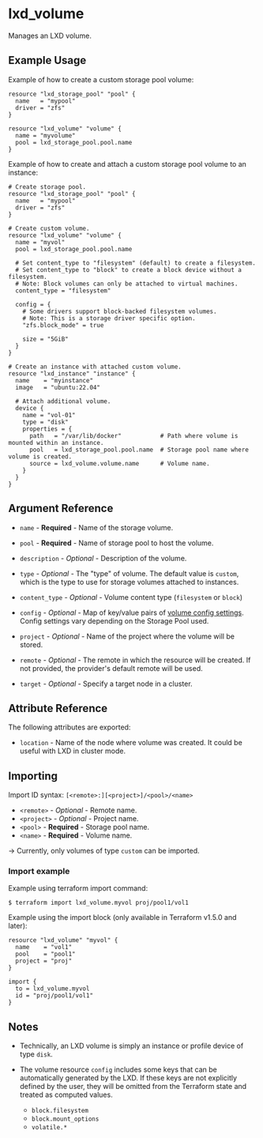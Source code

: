 # lxd_volume

Manages an LXD volume.

## Example Usage

Example of how to create a custom storage pool volume:
```hcl
resource "lxd_storage_pool" "pool" {
  name   = "mypool"
  driver = "zfs"
}

resource "lxd_volume" "volume" {
  name = "myvolume"
  pool = lxd_storage_pool.pool.name
}
```

Example of how to create and attach a custom storage pool volume to an instance:
```hcl
# Create storage pool.
resource "lxd_storage_pool" "pool" {
  name   = "mypool"
  driver = "zfs"
}

# Create custom volume.
resource "lxd_volume" "volume" {
  name = "myvol"
  pool = lxd_storage_pool.pool.name

  # Set content_type to "filesystem" (default) to create a filesystem.
  # Set content_type to "block" to create a block device without a filesystem.
  # Note: Block volumes can only be attached to virtual machines.
  content_type = "filesystem"

  config = {
    # Some drivers support block-backed filesystem volumes.
    # Note: This is a storage driver specific option.
    "zfs.block_mode" = true

    size = "5GiB"
  }
}

# Create an instance with attached custom volume.
resource "lxd_instance" "instance" {
  name    = "myinstance"
  image   = "ubuntu:22.04"

  # Attach additional volume.
  device {
    name = "vol-01"
    type = "disk"
    properties = {
      path   = "/var/lib/docker"           # Path where volume is mounted within an instance.
      pool   = lxd_storage_pool.pool.name  # Storage pool name where volume is created.
      source = lxd_volume.volume.name      # Volume name.
    }
  }
}
```

## Argument Reference

* `name` - **Required** - Name of the storage volume.

* `pool` - **Required** - Name of storage pool to host the volume.

* `description` - *Optional* - Description of the volume.

* `type` - *Optional* - The "type" of volume. The default value is `custom`,
	which is the type to use for storage volumes attached to instances.

* `content_type` - *Optional* - Volume content type (`filesystem` or `block`)

* `config` - *Optional* - Map of key/value pairs of
	[volume config settings](https://documentation.ubuntu.com/lxd/en/latest/reference/storage_drivers/).
	Config settings vary depending on the Storage Pool used.

* `project` - *Optional* - Name of the project where the volume will be stored.

* `remote` - *Optional* - The remote in which the resource will be created. If
	not provided, the provider's default remote will be used.

* `target` - *Optional* - Specify a target node in a cluster.


## Attribute Reference

The following attributes are exported:

* `location` - Name of the node where volume was created. It could be useful with LXD in cluster mode.

## Importing

Import ID syntax: `[<remote>:][<project>]/<pool>/<name>`

* `<remote>` - *Optional* - Remote name.
* `<project>` - *Optional* - Project name.
* `<pool>` - **Required** - Storage pool name.
* `<name>` - **Required** - Volume name.

-> Currently, only volumes of type `custom` can be imported.

### Import example

Example using terraform import command:

```shell
$ terraform import lxd_volume.myvol proj/pool1/vol1
```

Example using the import block (only available in Terraform v1.5.0 and later):

```hcl
resource "lxd_volume" "myvol" {
  name    = "vol1"
  pool    = "pool1"
  project = "proj"
}

import {
  to = lxd_volume.myvol
  id = "proj/pool1/vol1"
}
```


## Notes

* Technically, an LXD volume is simply an instance or profile device of
  type `disk`.

* The volume resource `config` includes some keys that can be automatically generated by the LXD.
  If these keys are not explicitly defined by the user, they will be omitted from the Terraform
  state and treated as computed values.
    - `block.filesystem`
    - `block.mount_options`
    - `volatile.*`
